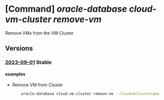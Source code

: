# [Command] _oracle-database cloud-vm-cluster remove-vm_

Remove VMs from the VM Cluster

## Versions

### [2023-09-01](/Resources/mgmt-plane/L3N1YnNjcmlwdGlvbnMve30vcmVzb3VyY2Vncm91cHMve30vcHJvdmlkZXJzL29yYWNsZS5kYXRhYmFzZS9jbG91ZHZtY2x1c3RlcnMve30vcmVtb3Zldm1z/2023-09-01.xml) **Stable**

<!-- mgmt-plane /subscriptions/{}/resourcegroups/{}/providers/oracle.database/cloudvmclusters/{}/removevms 2023-09-01 -->

#### examples

- Remove VM from Cluster
    ```bash
        oracle-database cloud-vm-cluster remove-vm --cloudvmclustername <vmclustername> --resource-group <Resource group> --db-servers ['ocid1','ocid2']
    ```
